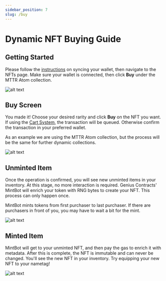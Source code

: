 ```yaml
---
sidebar_position: 7
slug: /buy
---
```


# Dynamic NFT Buying Guide

## Getting Started

Please follow the [instructions](/salsadao) on syncing your wallet, then navigate to the NFTs page. Make sure your wallet is connected, then click **Buy** under the MTTR Atom collection.

![alt text](/img/sdao-buy-1.jpg)  


## Buy Screen

You made it! Choose your desired rarity and click **Buy** on the NFT you want. If using the [Cart System](/cart-function), the transaction will be queued. Otherwise confirm the transaction in your preferred wallet.


As an example we are using the MTTR Atom collection, but the process will be the same for further dynamic collections.

![alt text](/img/sdao-buy-2.jpg)  

## Unminted Item

Once the operation is confirmed, you will see new unminted items in your inventory. At this stage, no more interaction is required. Genius Contracts' MintBot will enrich your token with RNG bytes to create your NFT. This process can only happen once.

MintBot mints tokens from first purchaser to last purchaser. If there are purchasers in front of you, you may have to wait a bit for the mint.

![alt text](/img/sdao-buy-3.jpg)  

## Minted Item

MintBot will get to your unminted NFT, and then pay the gas to enrich it with metadata. After this is complete, the NFT is immutable and can never be changed. You'll see the new NFT in your inventory. Try equipping your new NFT to your nametag!

![alt text](/img/sdao-buy-4.jpg)  


